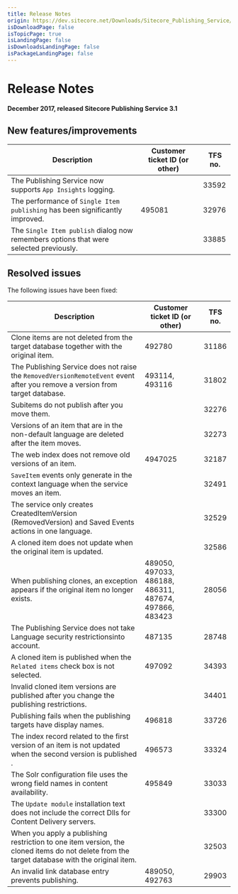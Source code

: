 ```yaml
---
title: Release Notes
origin: https://dev.sitecore.net/Downloads/Sitecore_Publishing_Service/31/Sitecore_Publishing_Service_31_Initial_Release/Release_Notes
isDownloadPage: false
isTopicPage: true
isLandingPage: false
isDownloadsLandingPage: false
isPackageLandingPage: false
---
```


# Release Notes

**December 2017, released Sitecore Publishing Service 3.1**

## New features/improvements

 | Description | Customer ticket ID (or other) | TFS no. |
 | --- | --- | --- |
 | The Publishing Service now supports `App Insights` logging​.​ |  | 33592 |
 | The performance of `Single Item publishing` has been significantly improved.​ | 495081 | 32976 |
 | The `Single Item publish` dialog now remembers options that were selected previously. |  | 33885 |

## Resolved issues

The following issues have been fixed:

 | Description | Customer ticket ID (or other) | TFS no. |
 | --- | --- | --- |
 | Clone items are not deleted from the target database together with the original item​.​ | 492780 | 31186 |
 | The Publishing Service does not raise the `RemovedVersionRemoteEvent` event after you remove a version from target database​. | 493114, 493116 | 31802 |
 | ​Subitems do not publish after you move them. |  | 32276 |
 | Versions of an item that are in the non-default language are deleted after the item moves. |  | 32273 |
 | ​The web index does not remove old versions of an item.​ | 4947025 | 32187 |
 | `SaveItem` events only generate in the context language when the service moves an item.​ |  | 32491 |
 | The service only creates CreatedItemVersion (RemovedVersion) and Saved Events​ actions in one language. ​ |  | 32529 |
 | ​A cloned item does not update when the original item is updated. |  | 32586 |
 | When publishing clones, an exception appears if the original item no longer exists.​ | 489050, 497033, 486188, 486311, 487674, 497866, 483423 | 28056 |
 | ​The Publishing Service does not take Language security restrictions​ into account. | 487135 | 28748 |
 | A cloned item is published when​​ the `Related items` check box is not selected. | 497092 | 34393 |
 | ​Invalid cloned item versions are published after you change the publishing restriction​s. |  | 34401 |
 | Publishing fails when the publishing targets have display names.​ | 496818 | 33726 |
 | ​The index record related to the first version of an item is not updated when the second version is published . | 496573 | 33324 |
 | ​The Solr configuration​​ file uses the wrong field names​ in content availability.​ | 495849 | 33033 |
 | ​The `Update module` installation text does not include the correct Dlls for Content Delivery servers. |  | 33300 |
 | When you apply a publishing restriction to one item version, the cloned items do not delete from the target database with the original item. |  | 32503 |
 | An invalid link database entry prevents publishing​.​ | 489050, 492763 | 29903 |